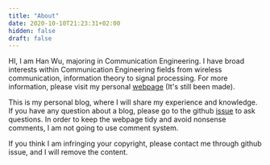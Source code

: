 ```yaml
---
title: "About"
date: 2020-10-10T21:23:31+02:00
hidden: false
draft: false
---
```


HI, I am Han Wu, majoring in Communication Engineering. I have broad interests within Communication Engineering fields from wireless communication, information theory to signal processing. For more information, please visit my personal [webpage](https://www.hanwu.me) (It's still been made). 

This is my personal blog, where I will share my experience and knowledge. If you have any question about a blog, please go to the github [issue](https://github.com/hanw-ee/myblog/issues) to ask questions. In order to keep the webpage tidy and avoid nonsense comments, I am not going to use comment system.

If you think I am infringing your copyright, please contact me through github issue, and I will remove the content.